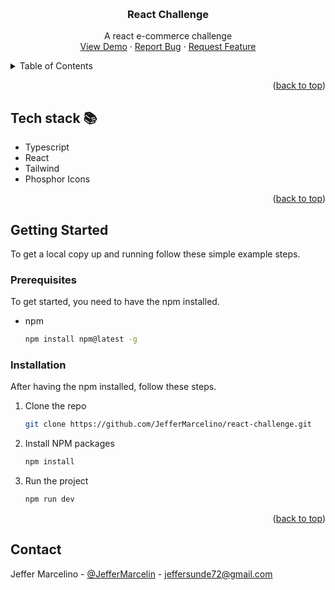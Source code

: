 <a name="readme-top"></a>

<!-- PROJECT LOGO -->
<br />
<div align="center">
  <h3 align="center">React Challenge</h3>

  <p align="center">
   A react e-commerce challenge
    <br />
    <a href="https://react-challenge-9td1z2p9s-jeffermarcelino.vercel.app/">View Demo</a>
    ·
    <a href="https://github.com/JefferMarcelino/react-challenge/issues">Report Bug</a>
    ·
    <a href="https://github.com/JefferMarcelino/react-challenge/issues">Request Feature</a>
  </p>
</div>

<!-- TABLE OF CONTENTS -->
<details>
  <summary>Table of Contents</summary>
  <ol>
    <li>
      <ul>
        <li><a href="#built-with">Built With</a></li>
      </ul>
    </li>
    <li>
      <a href="#getting-started">Getting Started</a>
      <ul>
        <li><a href="#prerequisites">Prerequisites</a></li>
        <li><a href="#installation">Installation</a></li>
      </ul>
    </li>
    <li><a href="#contact">Contact</a></li>
  </ol>
</details>



<!-- ABOUT THE PROJECT -->
<p align="right">(<a href="#readme-top">back to top</a>)</p>


## Tech stack 📚

- Typescript
- React
- Tailwind
- Phosphor Icons

<p align="right">(<a href="#readme-top">back to top</a>)</p>

<!-- GETTING STARTED -->
## Getting Started

To get a local copy up and running follow these simple example steps.

### Prerequisites

To get started, you need to have the npm installed.
* npm
  ```sh
  npm install npm@latest -g
  ```

### Installation

After having the npm installed, follow these steps.

1. Clone the repo
   ```sh
   git clone https://github.com/JefferMarcelino/react-challenge.git
   ```
2. Install NPM packages
   ```sh
   npm install
   ```
3. Run the project
   ```sh
   npm run dev
   ```

<p align="right">(<a href="#readme-top">back to top</a>)</p>

<!-- CONTACT -->
## Contact

Jeffer Marcelino - [@JefferMarcelin](https://twitter.com/JefferMarcelin) - jeffersunde72@gmail.com
